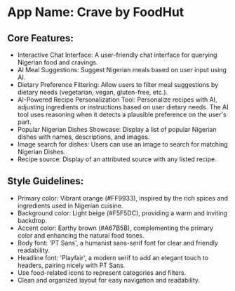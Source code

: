 # **App Name**: Crave by FoodHut

## Core Features:

- Interactive Chat Interface: A user-friendly chat interface for querying Nigerian food and cravings.
- AI Meal Suggestions: Suggest Nigerian meals based on user input using AI.
- Dietary Preference Filtering: Allow users to filter meal suggestions by dietary needs (vegetarian, vegan, gluten-free, etc.).
- AI-Powered Recipe Personalization Tool: Personalize recipes with AI, adjusting ingredients or instructions based on user dietary needs. The AI tool uses reasoning when it detects a plausible preference on the user's part.
- Popular Nigerian Dishes Showcase: Display a list of popular Nigerian dishes with names, descriptions, and images.
- Image search for dishes: Users can use an image to search for matching Nigerian Dishes.
- Recipe source: Display of an attributed source with any listed recipe.

## Style Guidelines:

- Primary color: Vibrant orange (#FF9933), inspired by the rich spices and ingredients used in Nigerian cuisine.
- Background color: Light beige (#F5F5DC), providing a warm and inviting backdrop.
- Accent color: Earthy brown (#A67B5B), complementing the primary color and enhancing the natural food tones.
- Body font: 'PT Sans', a humanist sans-serif font for clear and friendly readability.
- Headline font: 'Playfair', a modern serif to add an elegant touch to headers, pairing nicely with PT Sans.
- Use food-related icons to represent categories and filters.
- Clean and organized layout for easy navigation and readability.